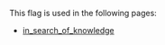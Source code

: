 This flag is used in the following pages:
 - [in_search_of_knowledge](../events/in_search_of_knowledge.md)
